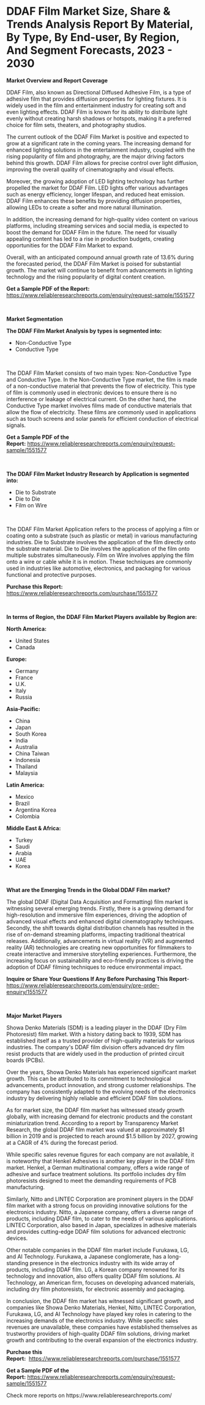 <p><h1>DDAF Film Market Size, Share & Trends Analysis Report By Material, By Type, By End-user, By Region, And Segment Forecasts, 2023 - 2030</h1></p><p><strong>Market Overview and Report Coverage</strong></p>
<p><p>DDAF Film, also known as Directional Diffused Adhesive Film, is a type of adhesive film that provides diffusion properties for lighting fixtures. It is widely used in the film and entertainment industry for creating soft and even lighting effects. DDAF Film is known for its ability to distribute light evenly without creating harsh shadows or hotspots, making it a preferred choice for film sets, theaters, and photography studios.</p><p>The current outlook of the DDAF Film Market is positive and expected to grow at a significant rate in the coming years. The increasing demand for enhanced lighting solutions in the entertainment industry, coupled with the rising popularity of film and photography, are the major driving factors behind this growth. DDAF Film allows for precise control over light diffusion, improving the overall quality of cinematography and visual effects.</p><p>Moreover, the growing adoption of LED lighting technology has further propelled the market for DDAF Film. LED lights offer various advantages such as energy efficiency, longer lifespan, and reduced heat emission. DDAF Film enhances these benefits by providing diffusion properties, allowing LEDs to create a softer and more natural illumination.</p><p>In addition, the increasing demand for high-quality video content on various platforms, including streaming services and social media, is expected to boost the demand for DDAF Film in the future. The need for visually appealing content has led to a rise in production budgets, creating opportunities for the DDAF Film Market to expand.</p><p>Overall, with an anticipated compound annual growth rate of 13.6% during the forecasted period, the DDAF Film Market is poised for substantial growth. The market will continue to benefit from advancements in lighting technology and the rising popularity of digital content creation.</p></p>
<p><strong>Get a Sample PDF of the Report:</strong> <a href="https://www.reliableresearchreports.com/enquiry/request-sample/1551577">https://www.reliableresearchreports.com/enquiry/request-sample/1551577</a></p>
<p>&nbsp;</p>
<p><strong>Market Segmentation</strong></p>
<p><strong>The DDAF Film Market Analysis by types is segmented into:</strong></p>
<p><ul><li>Non-Conductive Type</li><li>Conductive Type</li></ul></p>
<p>&nbsp;</p>
<p><p>The DDAF Film Market consists of two main types: Non-Conductive Type and Conductive Type. In the Non-Conductive Type market, the film is made of a non-conductive material that prevents the flow of electricity. This type of film is commonly used in electronic devices to ensure there is no interference or leakage of electrical current. On the other hand, the Conductive Type market involves films made of conductive materials that allow the flow of electricity. These films are commonly used in applications such as touch screens and solar panels for efficient conduction of electrical signals.</p></p>
<p><strong>Get a Sample PDF of the Report:</strong>&nbsp;<a href="https://www.reliableresearchreports.com/enquiry/request-sample/1551577">https://www.reliableresearchreports.com/enquiry/request-sample/1551577</a></p>
<p>&nbsp;</p>
<p><strong>The DDAF Film Market Industry Research by Application is segmented into:</strong></p>
<p><ul><li>Die to Substrate</li><li>Die to Die</li><li>Film on Wire</li></ul></p>
<p>&nbsp;</p>
<p><p>The DDAF Film Market Application refers to the process of applying a film or coating onto a substrate (such as plastic or metal) in various manufacturing industries. Die to Substrate involves the application of the film directly onto the substrate material. Die to Die involves the application of the film onto multiple substrates simultaneously. Film on Wire involves applying the film onto a wire or cable while it is in motion. These techniques are commonly used in industries like automotive, electronics, and packaging for various functional and protective purposes.</p></p>
<p><strong>Purchase this Report:</strong>&nbsp; <a href="https://www.reliableresearchreports.com/purchase/1551577">https://www.reliableresearchreports.com/purchase/1551577</a></p>
<p>&nbsp;</p>
<p><strong>In terms of Region, the DDAF Film Market Players available by Region are:</strong></p>
<p>
    <p> <strong> North America: </strong>
        <ul>
            <li>United States</li>
            <li>Canada</li>
        </ul>
        </p> 
    <p> <strong> Europe: </strong>
        <ul>
            <li>Germany</li>
            <li>France</li>
            <li>U.K.</li>
            <li>Italy</li>
            <li>Russia</li>
        </ul>
        </p> 
    <p> <strong> Asia-Pacific: </strong>
        <ul>
            <li>China</li>
            <li>Japan</li>
            <li>South Korea</li>
            <li>India</li>
            <li>Australia</li>
            <li>China Taiwan</li>
            <li>Indonesia</li>
            <li>Thailand</li>
            <li>Malaysia</li>
        </ul>
        </p> 
    <p> <strong> Latin America: </strong>
        <ul>
            <li>Mexico</li>
            <li>Brazil</li>
            <li>Argentina Korea</li>
            <li>Colombia</li>
        </ul>
        </p> 
    <p> <strong> Middle East & Africa: </strong>
        <ul>
            <li>Turkey</li>
            <li>Saudi</li>
            <li>Arabia</li>
            <li>UAE</li>
            <li>Korea</li>
        </ul>
    </p>
    </p>
<p>&nbsp;</p>
<p><strong>What are the Emerging Trends in the Global DDAF Film market?</strong></p>
<p><p>The global DDAF (Digital Data Acquisition and Formatting) film market is witnessing several emerging trends. Firstly, there is a growing demand for high-resolution and immersive film experiences, driving the adoption of advanced visual effects and enhanced digital cinematography techniques. Secondly, the shift towards digital distribution channels has resulted in the rise of on-demand streaming platforms, impacting traditional theatrical releases. Additionally, advancements in virtual reality (VR) and augmented reality (AR) technologies are creating new opportunities for filmmakers to create interactive and immersive storytelling experiences. Furthermore, the increasing focus on sustainability and eco-friendly practices is driving the adoption of DDAF filming techniques to reduce environmental impact.</p></p>
<p><strong>Inquire or Share Your Questions If Any Before Purchasing This Report</strong>- <a href="https://www.reliableresearchreports.com/enquiry/pre-order-enquiry/1551577">https://www.reliableresearchreports.com/enquiry/pre-order-enquiry/1551577</a></p>
<p>&nbsp;</p>
<p><strong>Major Market Players</strong></p>
<p><p>Showa Denko Materials (SDM) is a leading player in the DDAF (Dry Film Photoresist) film market. With a history dating back to 1939, SDM has established itself as a trusted provider of high-quality materials for various industries. The company's DDAF film division offers advanced dry film resist products that are widely used in the production of printed circuit boards (PCBs).</p><p>Over the years, Showa Denko Materials has experienced significant market growth. This can be attributed to its commitment to technological advancements, product innovation, and strong customer relationships. The company has consistently adapted to the evolving needs of the electronics industry by delivering highly reliable and efficient DDAF film solutions.</p><p>As for market size, the DDAF film market has witnessed steady growth globally, with increasing demand for electronic products and the constant miniaturization trend. According to a report by Transparency Market Research, the global DDAF film market was valued at approximately $1 billion in 2019 and is projected to reach around $1.5 billion by 2027, growing at a CAGR of 4% during the forecast period.</p><p>While specific sales revenue figures for each company are not available, it is noteworthy that Henkel Adhesives is another key player in the DDAF film market. Henkel, a German multinational company, offers a wide range of adhesive and surface treatment solutions. Its portfolio includes dry film photoresists designed to meet the demanding requirements of PCB manufacturing.</p><p>Similarly, Nitto and LINTEC Corporation are prominent players in the DDAF film market with a strong focus on providing innovative solutions for the electronics industry. Nitto, a Japanese company, offers a diverse range of products, including DDAF film, to cater to the needs of various applications. LINTEC Corporation, also based in Japan, specializes in adhesive materials and provides cutting-edge DDAF film solutions for advanced electronic devices.</p><p>Other notable companies in the DDAF film market include Furukawa, LG, and AI Technology. Furukawa, a Japanese conglomerate, has a long-standing presence in the electronics industry with its wide array of products, including DDAF film. LG, a Korean company renowned for its technology and innovation, also offers quality DDAF film solutions. AI Technology, an American firm, focuses on developing advanced materials, including dry film photoresists, for electronic assembly and packaging.</p><p>In conclusion, the DDAF film market has witnessed significant growth, and companies like Showa Denko Materials, Henkel, Nitto, LINTEC Corporation, Furukawa, LG, and AI Technology have played key roles in catering to the increasing demands of the electronics industry. While specific sales revenues are unavailable, these companies have established themselves as trustworthy providers of high-quality DDAF film solutions, driving market growth and contributing to the overall expansion of the electronics industry.</p></p>
<p><strong>Purchase this Report:</strong>&nbsp;&nbsp;<a href="https://www.reliableresearchreports.com/purchase/1551577">https://www.reliableresearchreports.com/purchase/1551577</a></p>
<p></p>
<p><strong>Get a Sample PDF of the Report:</strong>&nbsp;<a href="https://www.reliableresearchreports.com/enquiry/request-sample/1551577">https://www.reliableresearchreports.com/enquiry/request-sample/1551577</a></p>
<p>Check more reports on https://www.reliableresearchreports.com/</p>